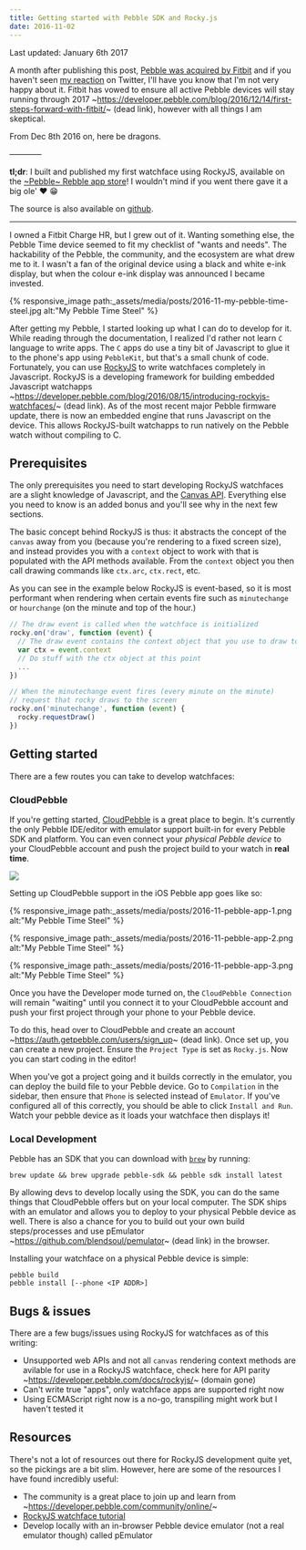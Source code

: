 ```yaml
---
title: Getting started with Pebble SDK and Rocky.js
date: 2016-11-02
---
```


Last updated: January 6th 2017

A month after publishing this post, [Pebble was acquired by Fitbit](https://www.bloomberg.com/news/articles/2016-12-07/pebble-said-to-discuss-selling-software-assets-to-fitbit) and if you haven't seen [my reaction](https://twitter.com/brandonb927/status/806518072970383361) on Twitter, I'll have you know that I'm not very happy about it. Fitbit has vowed to ensure all active Pebble devices will stay running through 2017 ~https://developer.pebble.com/blog/2016/12/14/first-steps-forward-with-fitbit/~ (dead link), however with all things I am skeptical.

From Dec 8th 2016 on, here be dragons.

————

**tl;dr**: I built and published my first watchface using RockyJS, available on the [~Pebble~ Rebble app store](https://apps.rebble.io/en_US/application/58070ba89392ff32cf0002ce)! I wouldn't mind if you went there gave it a big ole' ❤ 😁

The source is also available on [github](https://github.com/brandonb927/pebble-watchface-vw-unofficial/).

---

I owned a Fitbit Charge HR, but I grew out of it. Wanting something else, the Pebble Time device seemed to fit my checklist of "wants and needs". The hackability of the Pebble, the community, and the ecosystem are what drew me to it. I wasn't a fan of the original device using a black and white e-ink display, but when the colour e-ink display was announced I became invested.

<!-- break -->

{% responsive_image path:_assets/media/posts/2016-11-my-pebble-time-steel.jpg alt:"My Pebble Time Steel" %}

After getting my Pebble, I started looking up what I can do to develop for it. While reading through the documentation, I realized I'd rather not learn `C` language to write apps. The `C` apps do use a tiny bit of Javascript to glue it to the phone's app using `PebbleKit`, but that's a small chunk of code. Fortunately, you can use [RockyJS](https://pebble.github.io/rockyjs/) to write watchfaces completely in Javascript. RockyJS is a developing framework for building embedded Javascript watchapps ~https://developer.pebble.com/blog/2016/08/15/introducing-rockyjs-watchfaces/~ (dead link). As of the most recent major Pebble firmware update, there is now an embedded engine that runs Javascript on the device. This allows RockyJS-built watchapps to run natively on the Pebble watch without compiling to C.

## Prerequisites

The only prerequisites you need to start developing RockyJS watchfaces are a slight knowledge of Javascript, and the [Canvas API](https://developer.mozilla.org/en-US/docs/Web/API/Canvas_API). Everything else you need to know is an added bonus and you'll see why in the next few sections.

The basic concept behind RockyJS is thus: it abstracts the concept of the `canvas` away from you (because you're rendering to a fixed screen size), and instead provides you with a `context` object to work with that is populated with the API methods available. From the `context` object you then call drawing commands like `ctx.arc`, `ctx.rect`, etc.

As you can see in the example below RockyJS is event-based, so it is most performant when rendering when certain events fire such as `minutechange` or `hourchange` (on the minute and top of the hour.)

```js
// The draw event is called when the watchface is initialized
rocky.on('draw', function (event) {
  // The draw event contains the context object that you use to draw to
  var ctx = event.context
  // Do stuff with the ctx object at this point
  ...
})

// When the minutechange event fires (every minute on the minute)
// request that rocky draws to the screen
rocky.on('minutechange', function (event) {
  rocky.requestDraw()
})
```

## Getting started

There are a few routes you can take to develop watchfaces:

### CloudPebble

If you're getting started, [CloudPebble](https://cloudpebble.net) is a great place to begin. It's currently the only Pebble IDE/editor with emulator support built-in for every Pebble SDK and platform. You can even connect your _physical Pebble device_ to your CloudPebble account and push the project build to your watch in **real time**.

<div class="u-text-center"><img src="https://media.giphy.com/media/5XqGhjDB48YqA/giphy.gif" /></div>

Setting up CloudPebble support in the iOS Pebble app goes like so:

{% responsive_image path:_assets/media/posts/2016-11-pebble-app-1.png alt:"My Pebble Time Steel" %}

{% responsive_image path:_assets/media/posts/2016-11-pebble-app-2.png alt:"My Pebble Time Steel" %}

{% responsive_image path:_assets/media/posts/2016-11-pebble-app-3.png alt:"My Pebble Time Steel" %}

Once you have the Developer mode turned on, the `CloudPebble Connection` will remain "waiting" until you connect it to your CloudPebble account and push your first project through your phone to your Pebble device.

To do this, head over to CloudPebble and create an account ~https://auth.getpebble.com/users/sign_up~ (dead link). Once set up, you can create a new project. Ensure the `Project Type` is set as `Rocky.js`. Now you can start coding in the editor!

When you've got a project going and it builds correctly in the emulator, you can deploy the build file to your Pebble device. Go to `Compilation` in the sidebar, then ensure that `Phone` is selected instead of `Emulator`. If you've configured all of this correctly, you should be able to click `Install and Run`. Watch your pebble device as it loads your watchface then displays it!

### Local Development

Pebble has an SDK that you can download with [`brew`](http://brew.sh/) by running:

```shell
brew update && brew upgrade pebble-sdk && pebble sdk install latest
```

By allowing devs to develop locally using the SDK, you can do the same things that CloudPebble offers but on your local computer. The SDK ships with an emulator and allows you to deploy to your physical Pebble device as well. There is also a chance for you to build out your own build steps/processes and use pEmulator ~https://github.com/blendsoul/pemulator~ (dead link) in the browser.

Installing your watchface on a physical Pebble device is simple:

```shell
pebble build
pebble install [--phone <IP ADDR>]
```

## Bugs & issues

There are a few bugs/issues using RockyJS for watchfaces as of this writing:

- Unsupported web APIs and not all `canvas` rendering context methods are avilable for use in a RockyJS watchface, check here for API parity ~https://developer.pebble.com/docs/rockyjs/~ (domain gone)
- Can't write true "apps", only watchface apps are supported right now
- Using ECMAScript right now is a no-go, transpiling might work but I haven't tested it

## Resources

There's not a lot of resources out there for RockyJS development quite yet, so the pickings are a bit slim. However, here are some of the resources I have found incredibly useful:

- The community is a great place to join up and learn from ~https://developer.pebble.com/community/online/~
- [RockyJS watchface tutorial](https://github.com/pebble-examples/rocky-watchface-tutorial-part1)
- Develop locally with an in-browser Pebble device emulator (not a real emulator though) called pEmulator
